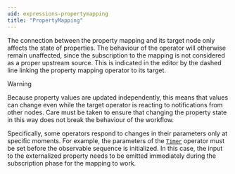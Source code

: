 ```yaml
---
uid: expressions-propertymapping
title: "PropertyMapping"
---
```


The connection between the property mapping and its target node only affects the state of properties. The behaviour of the operator will otherwise remain unaffected, since the subscription to the mapping is not considered as a proper upstream source. This is indicated in the editor by the dashed line linking the property mapping operator to its target.

> [!Warning]
> Because property values are updated independently, this means that values can change even while the target operator is reacting to notifications from other nodes. Care must be taken to ensure that changing the property state in this way does not break the behaviour of the workflow.
>
> Specifically, some operators respond to changes in their parameters only at specific moments. For example, the parameters of the [`Timer`](xref:Bonsai.Reactive.Timer) operator must be set before the observable sequence is initialized. In this case, the input to the externalized property needs to be emitted immediately during the subscription phase for the mapping to work.